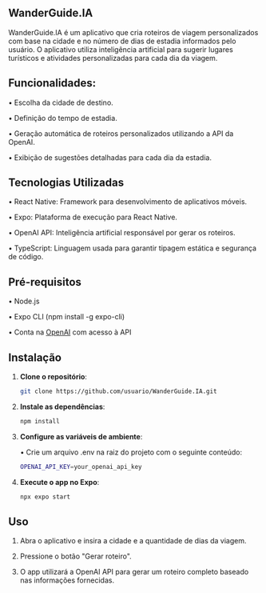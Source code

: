 ## WanderGuide.IA

WanderGuide.IA é um aplicativo que cria roteiros de viagem personalizados com base na cidade e no número de dias de estadia informados pelo usuário. 
O aplicativo utiliza inteligência artificial para sugerir lugares turísticos e atividades personalizadas para cada dia da viagem.

## Funcionalidades:

• Escolha da cidade de destino.

• Definição do tempo de estadia.

• Geração automática de roteiros personalizados utilizando a API da OpenAI.

• Exibição de sugestões detalhadas para cada dia da estadia.

## Tecnologias Utilizadas

• React Native: Framework para desenvolvimento de aplicativos móveis.

• Expo: Plataforma de execução para React Native.

• OpenAI API: Inteligência artificial responsável por gerar os roteiros.

• TypeScript: Linguagem usada para garantir tipagem estática e segurança de código.

## Pré-requisitos

• Node.js

• Expo CLI (npm install -g expo-cli)

• Conta na [OpenAI](https://platform.openai.com/signup) com acesso à API

## Instalação

1. **Clone o repositório**:

   ```bash
   git clone https://github.com/usuario/WanderGuide.IA.git

2. **Instale as dependências**:

   ```bash
   npm install

3. **Configure as variáveis de ambiente**:

   • Crie um arquivo .env na raiz do projeto com o seguinte conteúdo:

   ```bash
   OPENAI_API_KEY=your_openai_api_key

4. **Execute o app no Expo**:

   ```bash
   npx expo start

## Uso

1. Abra o aplicativo e insira a cidade e a quantidade de dias da viagem.
   
2. Pressione o botão "Gerar roteiro".
  
3. O app utilizará a OpenAI API para gerar um roteiro completo baseado nas informações fornecidas.


